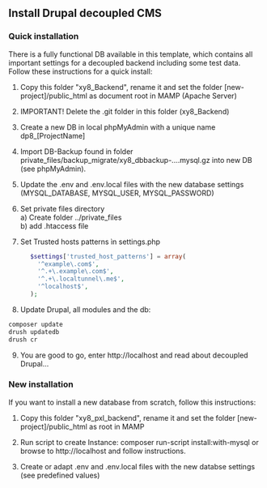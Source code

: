 ## Install Drupal decoupled CMS

### Quick installation
There is a fully functional DB available in this template, which contains all important settings for a decoupled backend
including some test data. Follow these instructions for a quick install:

1. Copy this folder "xy8_Backend", rename it and set the folder [new-project]/public_html as document root in MAMP (Apache Server)

2) IMPORTANT! Delete the .git folder in this folder (xy8_Backend)

3) Create a new DB in local phpMyAdmin with a unique name dp8_[ProjectName] 

4) Import DB-Backup found in folder private_files/backup_migrate/xy8_dbbackup-....mysql.gz into new DB (see phpMyAdmin).

5) Update the .env and .env.local files with the new database settings (MYSQL_DATABASE, MYSQL_USER, MYSQL_PASSWORD)

6) Set private files directory  
      a) Create folder ../private_files  
      b) add .htaccess file

7) Set Trusted hosts patterns ìn settings.php 
```php
      $settings['trusted_host_patterns'] = array(  
        '^example\.com$',
        '^.+\.example\.com$',   
        '^.+\.localtunnel\.me$',  
        '^localhost$',  
      );
```

8) Update Drupal, all modules and the db:
```php
composer update
drush updatedb
drush cr
```
9) You are good to go, enter http://localhost and read about decoupled Drupal...

### New installation
If you want to install a new database from scratch, follow this instructions:

1. Copy this folder "xy8_pxl_backend", rename it and set the folder [new-project]/public_html as root in MAMP

2. Run script to create Instance:
	composer run-script install:with-mysql or browse to http://localhost and follow instructions.

3. Create or adapt .env and .env.local files with the new databse settings (see predefined values)


